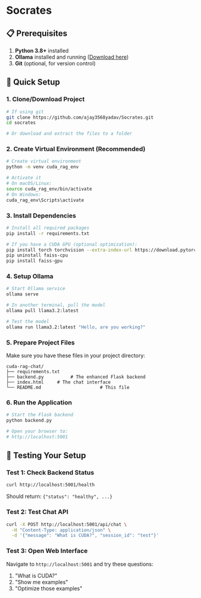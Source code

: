 # Socrates

## 📋 Prerequisites

1. **Python 3.8+** installed
2. **Ollama** installed and running ([Download here](https://ollama.ai))
3. **Git** (optional, for version control)

## 🚀 Quick Setup

### 1. Clone/Download Project
```bash
# If using git
git clone https://github.com/ajay3568yadav/Socrates.git
cd socrates

# Or download and extract the files to a folder
```

### 2. Create Virtual Environment (Recommended)
```bash
# Create virtual environment
python -m venv cuda_rag_env

# Activate it
# On macOS/Linux:
source cuda_rag_env/bin/activate
# On Windows:
cuda_rag_env\Scripts\activate
```

### 3. Install Dependencies
```bash
# Install all required packages
pip install -r requirements.txt

# If you have a CUDA GPU (optional optimization):
pip install torch torchvision --extra-index-url https://download.pytorch.org/whl/cu118
pip uninstall faiss-cpu
pip install faiss-gpu
```

### 4. Setup Ollama
```bash
# Start Ollama service
ollama serve

# In another terminal, pull the model
ollama pull llama3.2:latest

# Test the model
ollama run llama3.2:latest "Hello, are you working?"
```

### 5. Prepare Project Files
Make sure you have these files in your project directory:
```
cuda-rag-chat/
├── requirements.txt
├── backend.py          # The enhanced Flask backend
├── index.html     # The chat interface
└── README.md                      # This file
```

### 6. Run the Application
```bash
# Start the Flask backend
python backend.py

# Open your browser to:
# http://localhost:5001
```

## 🧪 Testing Your Setup

### Test 1: Check Backend Status
```bash
curl http://localhost:5001/health
```
Should return: `{"status": "healthy", ...}`

### Test 2: Test Chat API
```bash
curl -X POST http://localhost:5001/api/chat \
  -H "Content-Type: application/json" \
  -d '{"message": "What is CUDA?", "session_id": "test"}'
```

### Test 3: Open Web Interface
Navigate to `http://localhost:5001` and try these questions:
1. "What is CUDA?"
2. "Show me examples"
3. "Optimize those examples"
